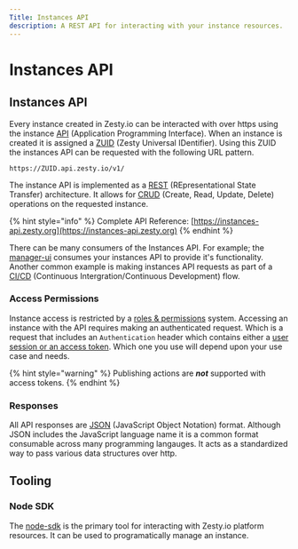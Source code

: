 ```yaml
---
Title: Instances API
description: A REST API for interacting with your instance resources.
---
```


# Instances API

## Instances API

Every instance created in Zesty.io can be interacted with over https using the instance [API](https://en.wikipedia.org/wiki/Application_programming_interface) \(Application Programming Interface\). When an instance is created it is assigned a [ZUID](https://github.com/zesty-io/zuid-specification) \(Zesty Universal IDentifier\). Using this ZUID the instances API can be requested with the following URL pattern.

```text
https://ZUID.api.zesty.io/v1/
```

The instance API is implemented as a [REST](https://restfulapi.net/) \(REpresentational State Transfer\) architecture. It allows for [CRUD](https://en.wikipedia.org/wiki/Create,_read,_update_and_delete) \(Create, Read, Update, Delete\) operations on the requested instance.

{% hint style="info" %}
Complete API Reference: [https://instances-api.zesty.org](https://instances-api.zesty.org)
{% endhint %}

There can be many consumers of the Instances API. For example; the [manager-ui](https://zesty.org/services/manager-ui) consumes your instances API to provide it's functionality. Another common example is making instances API requests as part of a [CI/CD](https://en.wikipedia.org/wiki/Continuous_integration) \(Continuous Intergration/Continuous Development\) flow.

### Access Permissions

Instance access is restricted by a [roles & permissions](https://zesty.org/getting-started/roles-and-permissions) system. Accessing an instance with the API requires making an authenticated request. Which is a request that includes an `Authentication` header which contains either a [user session or an access token](https://zesty.org/apis/auth-api). Which one you use will depend upon your use case and needs.

{% hint style="warning" %}
Publishing actions are _**not**_ supported with access tokens.
{% endhint %}

### Responses

All API responses are [JSON](https://www.json.org/json-en.html) \(JavaScript Object Notation\) format. Although JSON includes the JavaScript language name it is a common format consumable across many programming langauges. It acts as a standardized way to pass various data structures over http.

## Tooling

### Node SDK

The [node-sdk](https://www.npmjs.com/package/@zesty-io/sdk) is the primary tool for interacting with Zesty.io platform resources. It can be used to programatically manage an instance.

